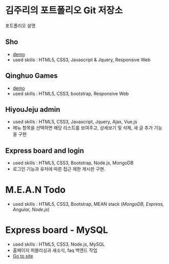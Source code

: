 # 김주리의 포트폴리오 Git 저장소

포트폴리오 설명

## Sho

* [demo](http://d2sekpvl5061e3.cloudfront.net/)
* used skills : HTML5, CSS3, Javascript & Jquery, Responsive Web


## Qinghuo Games

* [demo](http://qinghuo.snapbak-studios.com)
* used skills : HTML5, CSS3, bootstrap, Responsive Web


## HiyouJeju admin

* used skills : HTML5, CSS3, Javascript, Jquery, Ajax, Vue.js 
* 메뉴 항목을 선택하면 해당 리스트를 보여주고, 상세보기 및 삭제, 새 글 추가 기능을 구현


## Express board and login

* used skills : HTML5, CSS3, Bootstrap, Node.js, MongoDB
* 로그인 기능과 유저에 따른 접근 제한 게시판 구현.


# M.E.A.N Todo

* used skills : HTML5, CSS3, Bootstrap, MEAN stack (*MongoDB, Express, Angular, Node.js*)

# Express board - MySQL

* used skills : HTML5, CSS3, Node.js, MySQL
* 홈페이지 퍼블리싱과 새소식, faq 백엔드 작업
* [Go to site](https://login.logintalk.kr/)
